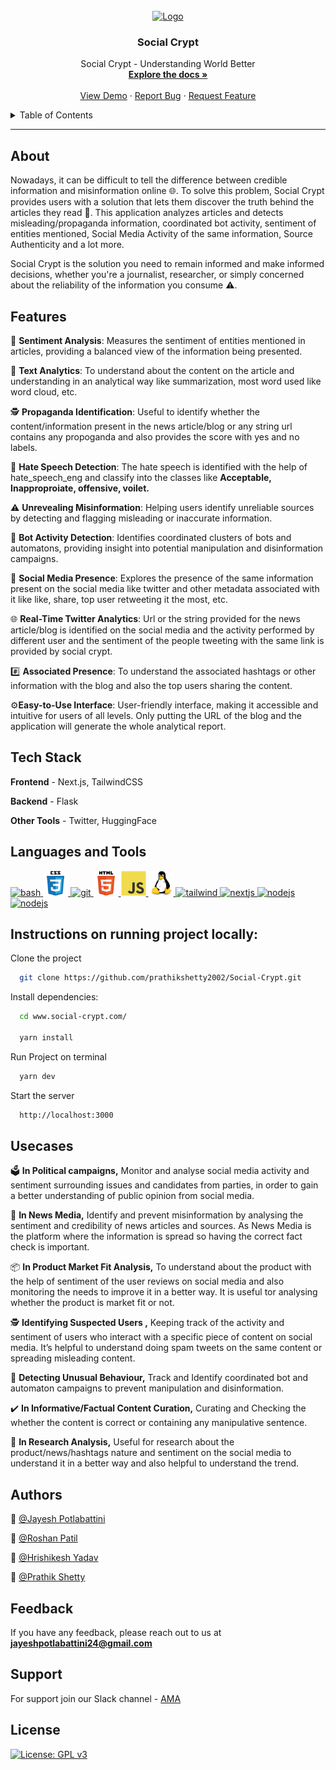 <br />
<div align="center">
  <a href="https://github.com/JayeshVP24/AICTE-Diary">
    <img src="public/logo.gif" alt="Logo" width="80" height="80">
  </a>

  <h3 align="center">Social Crypt</h3>

  <p align="center">
    Social Crypt - Understanding World Better
    <br />
    <a href="https://github.com/prathikshetty2002/Social-Crypt"><strong>Explore the docs »</strong></a>
    <br />
    <br />
    <a href="https://github.com/prathikshetty2002/Social-Crypt">View Demo</a>
    ·
    <a href="https://github.com/prathikshetty2002/Social-Crypt/issues">Report Bug</a>
    ·
    <a href="https://github.com/prathikshetty2002/Social-Crypt/issues">Request Feature</a>
  </p>
</div>



<details>
  <summary>Table of Contents</summary>
  <ol>
    <li><a href="#About">About</a></li>
    <li><a href="#Features">Features</a></li>
    <li><a href="#Tech-Stack">Tech Stack</a></li>
    <li><a href="#Languages-and-Tools">Languages and Tools</a></li>
    <li><a href="#Workflow">Workflow</a></li>
    <li><a href="#Instructions-on-running-project-locally">Instructions on running project locally</a></li>
    <li><a href="#Feedback">Feedback</a></li>
  </ol>
</details>

------

## About

Nowadays, it can be difficult to tell the difference between credible information and misinformation online 🌐. To solve this problem, Social Crypt provides users with a solution that lets them discover the truth behind the articles they read 📰. This application analyzes articles and detects misleading/propaganda information, coordinated bot activity, sentiment of entities mentioned, Social Media Activity of the same information, Source Authenticity and a lot more. 

Social Crypt is the solution you need to remain informed and make informed decisions, whether you're a journalist, researcher, or simply concerned about the reliability of the information you consume ⚠️.


## Features

📰 **Sentiment Analysis**: Measures the sentiment of entities mentioned in articles, providing a balanced view of the information being presented.

📝 **Text Analytics**: To understand about the content on the article and understanding in an analytical way like summarization, most word used like word cloud, etc.

🕵️ **Propaganda Identification**: Useful to identify whether the content/information present in the news article/blog or any string url contains any propoganda and also provides the score with yes and no labels.

🧐 **Hate Speech Detection**: The hate speech is identified with the help of hate_speech_eng and classify into the classes like **Acceptable, Inapproproiate, offensive, voilet.** 

⚠️ **Unrevealing Misinformation**:  Helping users identify unreliable sources by detecting and flagging misleading or inaccurate information.

🤖 **Bot Activity Detection**: Identifies coordinated clusters of bots and automatons, providing insight into potential manipulation and disinformation campaigns. 

📱 **Social Media Presence**: Explores the presence of the same information present on the social media like twitter and other metadata associated with it like like, share, top user retweeting it the most, etc. 

🌐 **Real-Time Twitter Analytics**: Url or the string provided for the news article/blog is identified on the social media and the activity performed by different user and the sentiment of the people tweeting with the same link is provided by social crypt. 

#️⃣ **Associated Presence**: To understand the associated hashtags or other information with the blog and also the top users sharing the content.

⚙️**Easy-to-Use Interface**: User-friendly interface, making it accessible and intuitive for users of all levels. Only putting the URL of the blog and the application will generate the whole analytical report.




## Tech Stack

**Frontend** - Next.js, TailwindCSS

**Backend** - Flask

**Other Tools** - Twitter, HuggingFace



## Languages and Tools

<p align="left"> <a href="https://www.gnu.org/software/bash/" target="_blank" rel="noreferrer"> <img src="https://www.vectorlogo.zone/logos/gnu_bash/gnu_bash-icon.svg" alt="bash" width="40" height="40"/> </a> <a href="https://www.w3schools.com/css/" target="_blank" rel="noreferrer"> <img src="https://raw.githubusercontent.com/devicons/devicon/master/icons/css3/css3-original-wordmark.svg" alt="css3" width="40" height="40"/> </a> <a href="https://git-scm.com/" target="_blank" rel="noreferrer"> <img src="https://www.vectorlogo.zone/logos/git-scm/git-scm-icon.svg" alt="git" width="40" height="40"/> </a> <a href="https://www.w3.org/html/" target="_blank" rel="noreferrer"> <img src="https://raw.githubusercontent.com/devicons/devicon/master/icons/html5/html5-original-wordmark.svg" alt="html5" width="40" height="40"/> </a> <a href="https://developer.mozilla.org/en-US/docs/Web/JavaScript" target="_blank" rel="noreferrer"> <img src="https://raw.githubusercontent.com/devicons/devicon/master/icons/javascript/javascript-original.svg" alt="javascript" width="40" height="40"/> </a> <a href="https://www.linux.org/" target="_blank" rel="noreferrer"> <img src="https://raw.githubusercontent.com/devicons/devicon/master/icons/linux/linux-original.svg" alt="linux" width="40" height="40"/> </a> <a href="https://tailwindcss.com/" target="_blank" rel="noreferrer"> <img src="https://www.vectorlogo.zone/logos/tailwindcss/tailwindcss-icon.svg" alt="tailwind" width="40" height="40"/></a><a href="https://nextjs.org/" target="_blank" rel="noreferrer"> <img src="https://ui-lib.com/blog/wp-content/uploads/2021/12/nextjs-boilerplate-logo.png" alt="nextjs" width="40" height="40"/> </a> <a href="https://flask.palletsprojects.com/en/2.2.x/" target="_blank" rel="noreferrer"> <img src="https://www.vectorlogo.zone/logos/pocoo_flask/pocoo_flask-icon.svg" alt="nodejs" width="40" height="40"/> </a><a href="https://huggingface.co/" target="_blank" rel="noreferrer"> <img src="https://www.svgrepo.com/show/401953/hugging-face.svg" alt="nodejs" width="40" height="40"/> </a>
 
 
 

 
 ## Instructions on running project locally:

Clone the project

```bash
  git clone https://github.com/prathikshetty2002/Social-Crypt.git
```

Install dependencies:

```bash
  cd www.social-crypt.com/
  
  yarn install
```

Run Project on terminal

```bash
  yarn dev
```

Start the server

```bash
  http://localhost:3000
```

## Usecases

🗳️ **In Political campaigns,** Monitor and analyse social media activity and sentiment surrounding issues and candidates from parties, in order to gain a better understanding of public opinion from social media.

📰 **In News Media,** Identify and prevent misinformation by analysing the sentiment and credibility of news articles and sources. As News Media is the platform where the information is spread so having the correct fact check is important. 

📦 **In Product Market Fit Analysis,** To understand about the product with the help of sentiment of the user reviews on social media and also monitoring the needs to improve it in a better way. It is useful tor analysing whether the product is market fit or not.

🕵️ **Identifying Suspected Users ,** Keeping track of the activity and sentiment of users who interact with a specific piece of content on social media. It’s helpful to understand doing spam tweets on the same content or spreading misleading content.

🤖 **Detecting Unusual Behaviour,** Track and Identify coordinated bot and automaton campaigns to prevent manipulation and disinformation.

✔️ **In Informative/Factual Content Curation,** Curating and Checking the whether the content is correct or containing any manipulative sentence.

📄 **In Research Analysis,** Useful for research about the product/news/hashtags nature and sentiment on the social media to understand it in a better way and also helpful to understand the trend.


## Authors

🔆 [@Jayesh Potlabattini](https://github.com/Mr-Jayesh)

🔆 [@Roshan Patil](https://github.com/R-ctrl-ctrl)

🔆 [@Hrishikesh Yadav](https://www.github.com/hrishikesh332)

🔆 [@Prathik Shetty](https://www.github.com/prathikshetty2002)



## Feedback

If you have any feedback, please reach out to us at **jayeshpotlabattini24@gmail.com**


## Support

For support join our Slack channel - [AMA](https://ml-geeksworkspace.slack.com/archives/C03K2M9SBAA)

## License

[![License: GPL v3](https://img.shields.io/badge/License-GPLv3-blue.svg)](https://www.gnu.org/licenses/gpl-3.0)

